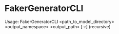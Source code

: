 # FakerGeneratorCLI

Usage: FakerGeneratorCLI <path_to_model_directory> <output_namespace> <output_path> [-r] (recursive)
